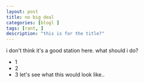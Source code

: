 ```yaml
---
layout: post  
title: no big deal 
categories: [blogl ]  
tags: [rant, ]  
description: "this is for the title?"
---
```

i don't think it's a good station here.
what should i do?
- 1
- 2
- 3
let's see what this would look like..

